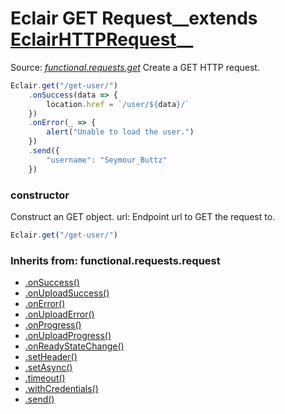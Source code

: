 # Eclair GET Request__extends [EclairHTTPRequest](https://github.com/SamGarlick/Eclair/tree/main/docs/functional/requests/request.md)__<br/>

Source: [_functional.requests.get_](https://github.com/SamGarlick/Eclair/tree/main/src/functional/requests/get.js)
Create a GET HTTP request.
```javascript
Eclair.get("/get-user/")
    .onSuccess(data => {
        location.href = `/user/${data}/`
    })
    .onError(_ => {
        alert("Unable to load the user.")
    })
    .send({
        "username": "Seymour_Buttz"
    })
```
### constructor
Construct an GET object.
url: Endpoint url to GET the request to.
```javascript
Eclair.get("/get-user/")
```

### Inherits from: functional.requests.request
 - [.onSuccess()](https://github.com/SamGarlick/Eclair/tree/main/docs/functional/requests/request.md#onSuccess)
 - [.onUploadSuccess()](https://github.com/SamGarlick/Eclair/tree/main/docs/functional/requests/request.md#onUploadSuccess)
 - [.onError()](https://github.com/SamGarlick/Eclair/tree/main/docs/functional/requests/request.md#onError)
 - [.onUploadError()](https://github.com/SamGarlick/Eclair/tree/main/docs/functional/requests/request.md#onUploadError)
 - [.onProgress()](https://github.com/SamGarlick/Eclair/tree/main/docs/functional/requests/request.md#onProgress)
 - [.onUploadProgress()](https://github.com/SamGarlick/Eclair/tree/main/docs/functional/requests/request.md#onUploadProgress)
 - [.onReadyStateChange()](https://github.com/SamGarlick/Eclair/tree/main/docs/functional/requests/request.md#onReadyStateChange)
 - [.setHeader()](https://github.com/SamGarlick/Eclair/tree/main/docs/functional/requests/request.md#setHeader)
 - [.setAsync()](https://github.com/SamGarlick/Eclair/tree/main/docs/functional/requests/request.md#setAsync)
 - [.timeout()](https://github.com/SamGarlick/Eclair/tree/main/docs/functional/requests/request.md#timeout)
 - [.withCredentials()](https://github.com/SamGarlick/Eclair/tree/main/docs/functional/requests/request.md#withCredentials)
 - [.send()](https://github.com/SamGarlick/Eclair/tree/main/docs/functional/requests/request.md#send)